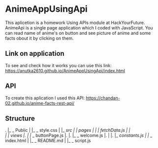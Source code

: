 # AnimeAppUsingApi
This aplicetion is a homework Using APIs module at HackYourFuture.
AnimeApi is a single page application which I coded with JavaScript. You can read name of anime's on button and see picture of anime and some facts obout it by clicking on them.

## Link on application
To see and check how it works you can use  this link:
https://anutka2610.github.io/AnimeAppUsingApi/index.html

## API
To create this aplication I used this API: https://chandan-02.github.io/anime-facts-rest-api/

## Structure
.
|_ _ Public
|       |_ _ style.css
|
|_ _src
|     |_ _pages
|     |      |_ _fetchData.js
|     |      
|     |_ _views
|.    |      |_ _ buttonPage.js 
|.    |.     |_ _ welcome.js
|.    |
|.    |_ _constants.js
|
|_ _ index.html
|
|_ _ README.md
|
|_ _ script.js
